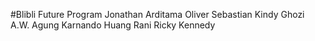 #Blibli Future Program
Jonathan
Arditama
Oliver Sebastian Kindy
Ghozi A.W.
Agung
Karnando Huang
Rani
Ricky Kennedy
